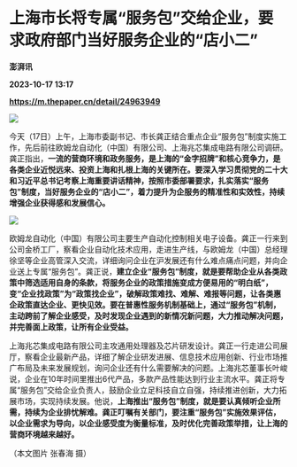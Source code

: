 # 上海市长将专属“服务包”交给企业，要求政府部门当好服务企业的“店小二”
**澎湃讯**

**2023-10-17 13:17**

**https://m.thepaper.cn/detail/24963949**

![](https://imagecloud.thepaper.cn/thepaper/image/274/490/820.jpg)

今天（17日）上午，上海市委副书记、市长龚正结合重点企业“服务包”制度实施工作，先后前往欧姆龙自动化（中国）有限公司、上海兆芯集成电路有限公司调研。龚正指出，**一流的营商环境和政务服务，是上海的“金字招牌”和核心竞争力，是各类企业近悦远来、投资上海和扎根上海的关键所在。要深入学习贯彻党的二十大和习近平总书记考察上海重要讲话精神，按照市委部署要求，扎实落实“服务包”制度，当好服务企业的“店小二”，着力提升为企服务的精准性和实效性，持续增强企业获得感和发展信心。**

![](https://imagecloud.thepaper.cn/thepaper/image/274/490/825.jpg)

欧姆龙自动化（中国）有限公司主要生产自动化控制相关电子设备。龚正一行来到公司金桥工厂，察看企业自动化技术应用，走进生产线，与欧姆龙（中国）总经理徐坚等企业高管深入交流，详细询问企业在沪发展还有什么难点痛点问题，并向企业送上专属“服务包”。龚正说，**建立企业“服务包”制度，就是要帮助企业从各类政策中筛选适用自身的条款，将服务企业的政策措施变成方便易用的“明白纸”，变“企业找政策”为“政策找企业”，破解政策难找、难解、难报等问题，让各类惠企政策直达企业、更快见效。要在普惠性服务机制基础上，通过“服务包”机制，主动跨前了解企业感受，及时发现企业遇到的新情况新问题，大力推动解决问题，并完善面上政策，让所有企业受益。**

上海兆芯集成电路有限公司主攻通用处理器及芯片研发设计。龚正一行走进公司展厅，察看企业最新产品，详细了解企业研发进展、信息技术应用创新、行业市场推广布局及未来发展规划，询问企业还有什么需要解决的问题。上海兆芯董事长叶峻说，企业在10年时间里推出6代产品，多款产品性能达到行业主流水平。龚正将专属“服务包”交给企业负责人，鼓励企业立足科技自立自强，持续推进创新，大力拓展市场，实现持续发展。他说，**上海推出“服务包”制度，就是要认真倾听企业所需，持续为企业排忧解难。龚正叮嘱有关部门，要注重“服务包”实施效果评估，以企业需求为导向，以企业感受度为衡量标准，及时优化完善政策举措，让上海的营商环境越来越好。**

（本文图片 张春海 摄）